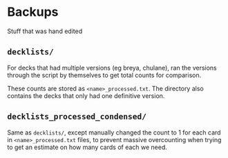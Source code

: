 # Backups

Stuff that was hand edited

## `decklists/`

For decks that had multiple versions (eg breya, chulane), ran the versions through the script by themselves to get total counts for comparison.

These counts are stored as `<name>_processed.txt`. The directory also contains the decks that only had one definitive version.

## `decklists_processed_condensed/`

Same as `decklists/`, except manually changed the count to 1 for each card in `<name>_processed.txt` files, to prevent massive overcounting when trying to get an estimate on how many cards of each we need.

